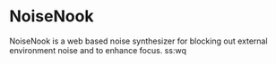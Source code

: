 # NoiseNook
NoiseNook is a web based noise synthesizer for blocking out external environment noise and to enhance focus. ss:wq

